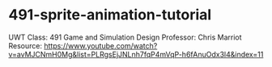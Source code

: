 # 491-sprite-animation-tutorial

UWT
Class: 491 Game and Simulation Design
Professor: Chris Marriot
Resource:
https://www.youtube.com/watch?v=avMJCNmH0Mg&list=PLRgsEjJNLnh7fqP4mVqP-h6fAnuOdx3l4&index=11
